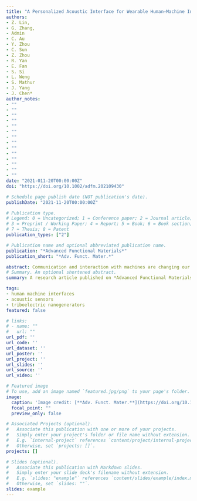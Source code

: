 ```yaml
---
title: "A Personalized Acoustic Interface for Wearable Human–Machine Interaction"
authors:
- Z. Lin,
- G. Zhang,
- Admin
- C. Au
- Y. Zhou
- C. Sun
- Z. Zhou
- R. Yan
- E. Fan
- S. Si
- L. Weng
- S. Mathur
- J. Yang
- J. Chen*
author_notes:
- ""
- ""
- ""
- ""
- ""
- ""
- ""
- ""
- ""
- ""
- ""
- ""
- ""
- ""
date: "2021-011-20T00:00:00Z"
doi: "https://doi.org/10.1002/adfm.202109430"

# Schedule page publish date (NOT publication's date).
publishDate: "2021-11-20T00:00:00Z"

# Publication type.
# Legend: 0 = Uncategorized; 1 = Conference paper; 2 = Journal article;
# 3 = Preprint / Working Paper; 4 = Report; 5 = Book; 6 = Book section;
# 7 = Thesis; 8 = Patent
publication_types: ["2"]

# Publication name and optional abbreviated publication name.
publication: "*Advanced Functional Materials*"
publication_short: "*Adv. Funct. Mater.*"

abstract: Communication and interaction with machines are changing our ways of life. However, developing an acoustic interface that simultaneously features waterproofness, wearability, high fidelity, and high accuracy for human–machine interaction remains a grand challenge. Herein, a waterproof acoustic sensor (WAS) as a wearable translation interface to communicate with machines is reported. Owing to the sound-response ability of internal microparticles, the WAS holds a significantly broad frequency response range of 0.1–20 kHz, covering almost the entire human audible range. The WAS is stable against human perspiration, shows omnidirectional response, and displays an excellent frequency detection resolution of 0.0001 kHz. With a collection of compelling features, the WAS can serve as a wearable acoustic human–machine interface and a high-fidelity auditory platform for music recording. Moreover, the WAS-based acoustic interface holds a remarkable 98% accuracy for speech recognition with the assistance of an artificial intelligence algorithm. Finally, the WAS-based acoustic interface demonstrates speaker verification and identification for implementation in highly secure biometric authentication systems and wireless control of an intelligent car using speech recognition. Such a WAS-based acoustic interface represents the advancement of high-fidelity translation platforms for human–machine interactions toward practical applications, including the Internet of Things, assistive technology, and intelligent recognition systems.
# Summary. An optional shortened abstract.
summary: A research article published on *Advanced Functional Materials*.

tags:
- human machine interfaces
- acoustic sensors
- triboelectric nanogenerators
featured: false

# links:
# - name: ""
#   url: ""
url_pdf: ''
url_code: ''
url_dataset: ''
url_poster: ''
url_project: ''
url_slides: ''
url_source: ''
url_video: ''

# Featured image
# To use, add an image named `featured.jpg/png` to your page's folder. 
image:
  caption: 'Image credit: [**Adv. Funct. Mater.**](https://doi.org/10.1002/adfm.202109430)'
  focal_point: ""
  preview_only: false

# Associated Projects (optional).
#   Associate this publication with one or more of your projects.
#   Simply enter your project's folder or file name without extension.
#   E.g. `internal-project` references `content/project/internal-project/index.md`.
#   Otherwise, set `projects: []`.
projects: []

# Slides (optional).
#   Associate this publication with Markdown slides.
#   Simply enter your slide deck's filename without extension.
#   E.g. `slides: "example"` references `content/slides/example/index.md`.
#   Otherwise, set `slides: ""`.
slides: example
---
```



